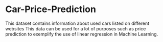 # Car-Price-Prediction
This dataset contains information about used cars listed on different websites This data can be used for a lot of purposes such as price prediction to exemplify the use of linear regression in Machine Learning.
